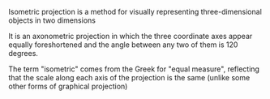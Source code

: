 Isometric projection is a method for visually representing three-dimensional objects in two dimensions

It is an axonometric projection in which the three coordinate axes appear equally foreshortened and the angle between any two of them is 120 degrees.

The term "isometric" comes from the Greek for "equal measure", reflecting that the scale along each axis of the projection is the same (unlike some other forms of graphical projection)
